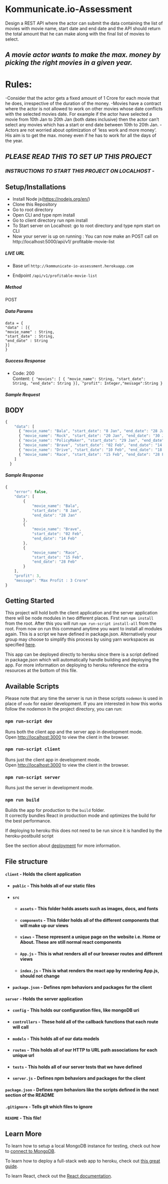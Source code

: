 # Kommunicate.io-Assessment

Design a REST API where the actor can submit the data containing the list of movies with movie name, start date and end date and the API should return the total amount that he can make along with the final list of movies to select.

## _**A movie actor wants to make the max. money by picking the right movies in a given year.**_

# Rules:

-Consider that the actor gets a fixed amount of 1 Crore for each movie that he does, irrespective of
the duration of the money.
-Movies have a contract where the actor is not allowed to work on other movies whose date conflicts with the selected movies date. For example if the actor have selected a movie from 10th Jan to 20th Jan (both dates inclusive) then the actor can’t select any movies which has a start or end date between 10th to 20th Jan.
-Actors are not worried about optimization of ‘less work and more money’. His aim is to get the max. money even if he has to work for all the days of the year.

## _**PLEASE READ THIS TO SET UP THIS PROJECT**_

### _**INSTRUCTIONS TO START THIS PROJECT ON LOCALHOST**_ -

## Setup/Installations

- Install Node js(https://nodejs.org/en/)
- Clone this Repository
- Go to root directory
- Open CLI and type npm install
- Go to client directory run npm install
- To Start server on Localhost: go to root directory and type npm start on CLI
- Now your server is up on running : You can now make an POST call on http://localhost:5000/api/v1/ profitable-movie-list

##### LIVE URL

- Base url
  `http://kommunicate-io-assessment.herokuapp.com`

* Endpoint
  `/api/v1/profitable-movie-list`

##### Method

POST

##### Data Params

    data = {
    "data" : [{
    "movie_name" : String,
    "start_date" : String,
    "end_date" : String
    }]
    }

##### Success Response

- Code: 200  
  Content:
  `{ "movies": [ { "movie_name": String, "start_date": String, "end_date": String }], "profit": Integer,"message":String }`

##### Sample Request

## BODY

```javascript
{
    "data": [
      { "movie_name": "Bala", "start_date": "8 Jan", "end_date": "28 Jan" },
      { "movie_name": "Rock", "start_date": "20 Jan", "end_date": "30 Jan" },
      { "movie_name": "PolicyMaker", "start_date": "29 Jan", "end_date": "16 Feb" },
      { "movie_name": "Brave", "start_date": "02 Feb", "end_date": "14 Feb" },
      { "movie_name": "Drive", "start_date": "10 Feb", "end_date": "18 Feb" },
      { "movie_name": "Race", "start_date": "15 Feb", "end_date": "28 Feb" }
    ]
  }


```

##### Sample Response

```javascript
{
    "error": false,
    "data": [
        {
            "movie_name": "Bala",
            "start_date": "8 Jan",
            "end_date": "28 Jan"
        },
        {
            "movie_name": "Brave",
            "start_date": "02 Feb",
            "end_date": "14 Feb"
        },
        {
            "movie_name": "Race",
            "start_date": "15 Feb",
            "end_date": "28 Feb"
        }
    ],
    "profit": 3,
    "message": "Max Profit : 3 Crore"
}
```

## Getting Started

This project will hold both the client application and the server application there will be node modules in two different places. First run `npm install` from the root. After this you will run `npm run-script install-all` from the root. From now on run this command anytime you want to install all modules again. This is a script we have defined in package.json. Alternatively your group may choose to simplify this process by using yarn workspaces as specified [here](https://yarnpkg.com/lang/en/docs/workspaces/).

This app can be deployed directly to heroku since there is a script defined in package.json which will automatically handle building and deploying the app. For more information on deploying to heroku reference the extra resources at the bottom of this file.

## Available Scripts

Please note that any time the server is run in these scripts `nodemon` is used in place of `node` for easier development. If you are interested in how this works follow the nodemon In the project directory, you can run:

### `npm run-script dev`

Runs both the client app and the server app in development mode.<br>
Open [http://localhost:3000](http://localhost:3000) to view the client in the browser.

### `npm run-script client`

Runs just the client app in development mode.<br>
Open [http://localhost:3000](http://localhost:3000) to view the client in the browser.

### `npm run-script server`

Runs just the server in development mode.<br>

### `npm run build`

Builds the app for production to the `build` folder.<br>
It correctly bundles React in production mode and optimizes the build for the best performance.

If deploying to heroku this does not need to be run since it is handled by the heroku-postbuild script<br>

See the section about [deployment](https://facebook.github.io/create-react-app/docs/deployment) for more information.

## File structure

#### `client` - Holds the client application

- #### `public` - This holds all of our static files
- #### `src`
  - #### `assets` - This folder holds assets such as images, docs, and fonts
  - #### `components` - This folder holds all of the different components that will make up our views
  - #### `views` - These represent a unique page on the website i.e. Home or About. These are still normal react components
  - #### `App.js` - This is what renders all of our browser routes and different views
  - #### `index.js` - This is what renders the react app by rendering App.js, should not change
- #### `package.json` - Defines npm behaviors and packages for the client

#### `server` - Holds the server application

- #### `config` - This holds our configuration files, like mongoDB uri
- #### `controllers` - These hold all of the callback functions that each route will call
- #### `models` - This holds all of our data models
- #### `routes` - This holds all of our HTTP to URL path associations for each unique url
- #### `tests` - This holds all of our server tests that we have defined
- #### `server.js` - Defines npm behaviors and packages for the client

#### `package.json` - Defines npm behaviors like the scripts defined in the next section of the README

#### `.gitignore` - Tells git which files to ignore

#### `README` - This file!

## Learn More

To learn how to setup a local MongoDB instance for testing, check out how to [connect to MongoDB](https://docs.mongodb.com/guides/server/drivers/).

To learn how to deploy a full-stack web app to heroku, check out [this great guide](https://daveceddia.com/deploy-react-express-app-heroku/).

To learn React, check out the [React documentation](https://reactjs.org/).
